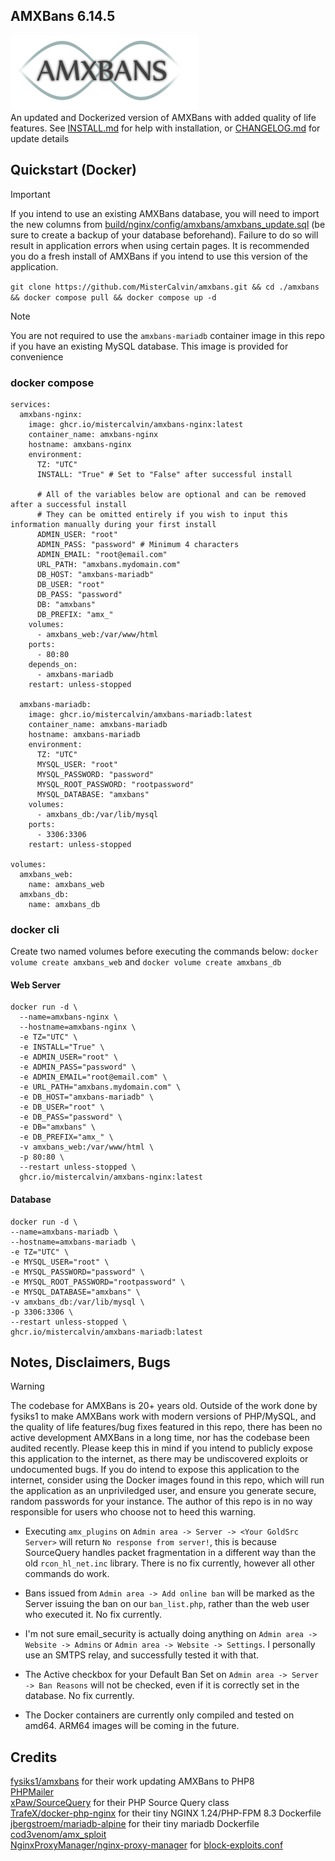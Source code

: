 ## AMXBans 6.14.5
![AMXBans 6.14.5](build/nginx/config/amxbans/web/images/banner/amxbans.png "AMXBans")  
An updated and Dockerized version of AMXBans with added quality of life features. See [INSTALL.md](INSTALL.md) for help with installation, or [CHANGELOG.md](CHANGELOG.md) for update details

## Quickstart (Docker)

> [!IMPORTANT]  
> If you intend to use an existing AMXBans database, you will need to import the new columns from [build/nginx/config/amxbans/amxbans_update.sql](build/nginx/config/amxbans/amxbans_update.sql) (be sure to create a backup of your database beforehand). Failure to do so will result in application errors when using certain pages. It is recommended you do a fresh install of AMXBans if you intend to use this version of the application.

`git clone https://github.com/MisterCalvin/amxbans.git && cd ./amxbans && docker compose pull && docker compose up -d`

> [!NOTE]
> You are not required to use the `amxbans-mariadb` container image in this repo if you have an existing MySQL database. This image is provided for convenience

### docker compose
```
services:
  amxbans-nginx:
    image: ghcr.io/mistercalvin/amxbans-nginx:latest
    container_name: amxbans-nginx
    hostname: amxbans-nginx
    environment:
      TZ: "UTC"
      INSTALL: "True" # Set to "False" after successful install
      
      # All of the variables below are optional and can be removed after a successful install
      # They can be omitted entirely if you wish to input this information manually during your first install
      ADMIN_USER: "root"
      ADMIN_PASS: "password" # Minimum 4 characters
      ADMIN_EMAIL: "root@email.com"
      URL_PATH: "amxbans.mydomain.com"
      DB_HOST: "amxbans-mariadb"
      DB_USER: "root"
      DB_PASS: "password"
      DB: "amxbans"
      DB_PREFIX: "amx_"
    volumes:
      - amxbans_web:/var/www/html
    ports:
      - 80:80
    depends_on:
      - amxbans-mariadb
    restart: unless-stopped

  amxbans-mariadb:
    image: ghcr.io/mistercalvin/amxbans-mariadb:latest
    container_name: amxbans-mariadb
    hostname: amxbans-mariadb
    environment:
      TZ: "UTC"
      MYSQL_USER: "root"
      MYSQL_PASSWORD: "password"
      MYSQL_ROOT_PASSWORD: "rootpassword"
      MYSQL_DATABASE: "amxbans"
    volumes:
      - amxbans_db:/var/lib/mysql
    ports:
      - 3306:3306
    restart: unless-stopped

volumes:
  amxbans_web:
    name: amxbans_web
  amxbans_db:
    name: amxbans_db
```

### docker cli

Create two named volumes before executing the commands below: `docker volume create amxbans_web` and `docker volume create amxbans_db`

#### Web Server
```
docker run -d \
  --name=amxbans-nginx \
  --hostname=amxbans-nginx \
  -e TZ="UTC" \
  -e INSTALL="True" \
  -e ADMIN_USER="root" \
  -e ADMIN_PASS="password" \
  -e ADMIN_EMAIL="root@email.com" \
  -e URL_PATH="amxbans.mydomain.com" \
  -e DB_HOST="amxbans-mariadb" \
  -e DB_USER="root" \
  -e DB_PASS="password" \
  -e DB="amxbans" \
  -e DB_PREFIX="amx_" \
  -v amxbans_web:/var/www/html \
  -p 80:80 \
  --restart unless-stopped \
  ghcr.io/mistercalvin/amxbans-nginx:latest
  ```

#### Database
  ```
  docker run -d \
  --name=amxbans-mariadb \
  --hostname=amxbans-mariadb \
  -e TZ="UTC" \
  -e MYSQL_USER="root" \
  -e MYSQL_PASSWORD="password" \
  -e MYSQL_ROOT_PASSWORD="rootpassword" \
  -e MYSQL_DATABASE="amxbans" \
  -v amxbans_db:/var/lib/mysql \
  -p 3306:3306 \
  --restart unless-stopped \
  ghcr.io/mistercalvin/amxbans-mariadb:latest
```

## Notes, Disclaimers, Bugs

> [!WARNING]
> The codebase for AMXBans is 20+ years old. Outside of the work done by fysiks1 to make AMXBans work with modern versions of PHP/MySQL, and the quality of life features/bug fixes featured in this repo, there has been no active development AMXBans in a long time, nor has the codebase been audited recently. Please keep this in mind if you intend to publicly expose this application to the internet, as there may be undiscovered exploits or undocumented bugs. If you do intend to expose this application to the internet, consider using the Docker images found in this repo, which will run the application as an unpriviledged user, and ensure you generate secure, random passwords for your instance. The author of this repo is in no way responsible for users who choose not to heed this warning.

- Executing `amx_plugins` on `Admin area -> Server -> <Your GoldSrc Server>` will return `No response from server!`, this is because SourceQuery handles packet fragmentation in a different way than the old `rcon_hl_net.inc` library. There is no fix currently, however all other commands do work.

- Bans issued from `Admin area -> Add online ban` will be marked as the Server issuing the ban on our `ban_list.php`, rather than the web user who executed it. No fix currently.

- I'm not sure email_security is actually doing anything on `Admin area -> Website -> Admins` or `Admin area -> Website -> Settings`. I personally use an SMTPS relay, and successfully tested it with that.

- The Active checkbox for your Default Ban Set on `Admin area -> Server -> Ban Reasons` will not be checked, even if it is correctly set in the database. No fix currently.

- The Docker containers are currently only compiled and tested on amd64. ARM64 images will be coming in the future.

## Credits

[fysiks1/amxbans](https://github.com/fysiks1/amxbans) for their work updating AMXBans to PHP8  
[PHPMailer](https://github.com/PHPMailer/PHPMailer)  
[xPaw/SourceQuery](https://github.com/xPaw/PHP-Source-Query) for their PHP Source Query class  
[TrafeX/docker-php-nginx](https://github.com/TrafeX/docker-php-nginx) for their tiny NGINX 1.24/PHP-FPM 8.3 Dockerfile  
[jbergstroem/mariadb-alpine](https://github.com/jbergstroem/mariadb-alpine) for their tiny mariadb Dockerfile   
[cod3venom/amx_sploit](https://github.com/cod3venom/amx_sploit)  
[NginxProxyManager/nginx-proxy-manager](https://github.com/NginxProxyManager/nginx-proxy-manager) for [block-exploits.conf](build/nginx/config/conf.d/include/block-exploits.conf)
